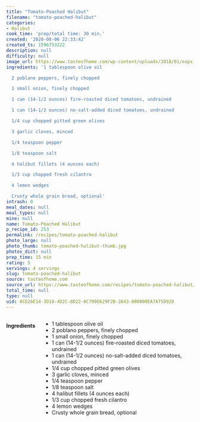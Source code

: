 ```yaml
---
title: "Tomato-Poached Halibut"
filename: "tomato-poached-halibut"
categories:
- Halibut
cook_time: 'prep/total time: 30 min.'
created: '2020-08-06 22:33:42'
created_ts: 1596753222
description: null
difficulty: null
image_url: https://www.tasteofhome.com/wp-content/uploads/2018/01/exps149139_TH153345B07_21_11b-696x696.jpg
ingredients: '1 tablespoon olive oil

  2 poblano peppers, finely chopped

  1 small onion, finely chopped

  1 can (14-1/2 ounces) fire-roasted diced tomatoes, undrained

  1 can (14-1/2 ounces) no-salt-added diced tomatoes, undrained

  1/4 cup chopped pitted green olives

  3 garlic cloves, minced

  1/4 teaspoon pepper

  1/8 teaspoon salt

  4 halibut fillets (4 ounces each)

  1/3 cup chopped fresh cilantro

  4 lemon wedges

  Crusty whole grain bread, optional'
intrash: 0
meal_dates: null
meal_types: null
mine: null
name: Tomato-Poached Halibut
p_recipe_id: 253
permalink: /recipes/tomato-poached-halibut
photo_large: null
photo_thumb: tomato-poached-halibut-thumb.jpg
photos_dict: null
prep_time: 15 min
rating: 5
servings: 4 servings
slug: tomato-poached-halibut
source: tasteofhome.com
source_url: https://www.tasteofhome.com/recipes/tomato-poached-halibut/
total_time: null
type: null
uid: 8CD26E14-3D18-4D2C-8D22-0C790E629F2B-2643-000000EA7A75D928
---
```

<div class="large-8 medium-7 columns" id="writeup">	</div><!-- #writeup -->
</div><!-- #row-one -->
<div class="row" id="row-two">	<div class="medium-4 small-5 columns" id="ingredients"><h4>Ingredients</h4><div class="box box-ingredients content"><ul>
<li>1 tablespoon olive oil</li>
<li>2 poblano peppers, finely chopped</li>
<li>1 small onion, finely chopped</li>
<li>1 can (14-1/2 ounces) fire-roasted diced tomatoes, undrained</li>
<li>1 can (14-1/2 ounces) no-salt-added diced tomatoes, undrained</li>
<li>1/4 cup chopped pitted green olives</li>
<li>3 garlic cloves, minced</li>
<li>1/4 teaspoon pepper</li>
<li>1/8 teaspoon salt</li>
<li>4 halibut fillets (4 ounces each)</li>
<li>1/3 cup chopped fresh cilantro</li>
<li>4 lemon wedges</li>
<li>Crusty whole grain bread, optional</li>
</ul>
</div>	</div>	<div class="medium-6 small-7 columns" id="directions">	</div>